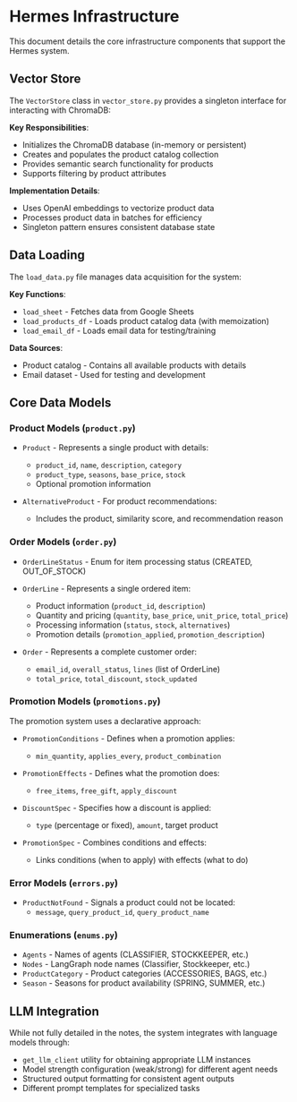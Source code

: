 # Hermes Infrastructure

This document details the core infrastructure components that support the Hermes system.

## Vector Store

The `VectorStore` class in `vector_store.py` provides a singleton interface for interacting with ChromaDB:

**Key Responsibilities**:
- Initializes the ChromaDB database (in-memory or persistent)
- Creates and populates the product catalog collection
- Provides semantic search functionality for products
- Supports filtering by product attributes

**Implementation Details**:
- Uses OpenAI embeddings to vectorize product data
- Processes product data in batches for efficiency
- Singleton pattern ensures consistent database state

## Data Loading

The `load_data.py` file manages data acquisition for the system:

**Key Functions**:
- `load_sheet` - Fetches data from Google Sheets
- `load_products_df` - Loads product catalog data (with memoization)
- `load_email_df` - Loads email data for testing/training

**Data Sources**:
- Product catalog - Contains all available products with details
- Email dataset - Used for testing and development

## Core Data Models

### Product Models (`product.py`)

- `Product` - Represents a single product with details:
  - `product_id`, `name`, `description`, `category`
  - `product_type`, `seasons`, `base_price`, `stock`
  - Optional promotion information

- `AlternativeProduct` - For product recommendations:
  - Includes the product, similarity score, and recommendation reason

### Order Models (`order.py`)

- `OrderLineStatus` - Enum for item processing status (CREATED, OUT_OF_STOCK)
- `OrderLine` - Represents a single ordered item:
  - Product information (`product_id`, `description`)
  - Quantity and pricing (`quantity`, `base_price`, `unit_price`, `total_price`)
  - Processing information (`status`, `stock`, `alternatives`)
  - Promotion details (`promotion_applied`, `promotion_description`)

- `Order` - Represents a complete customer order:
  - `email_id`, `overall_status`, `lines` (list of OrderLine)
  - `total_price`, `total_discount`, `stock_updated`

### Promotion Models (`promotions.py`)

The promotion system uses a declarative approach:

- `PromotionConditions` - Defines when a promotion applies:
  - `min_quantity`, `applies_every`, `product_combination`

- `PromotionEffects` - Defines what the promotion does:
  - `free_items`, `free_gift`, `apply_discount`

- `DiscountSpec` - Specifies how a discount is applied:
  - `type` (percentage or fixed), `amount`, target product

- `PromotionSpec` - Combines conditions and effects:
  - Links conditions (when to apply) with effects (what to do)

### Error Models (`errors.py`)

- `ProductNotFound` - Signals a product could not be located:
  - `message`, `query_product_id`, `query_product_name`

### Enumerations (`enums.py`)

- `Agents` - Names of agents (CLASSIFIER, STOCKKEEPER, etc.)
- `Nodes` - LangGraph node names (Classifier, Stockkeeper, etc.)
- `ProductCategory` - Product categories (ACCESSORIES, BAGS, etc.)
- `Season` - Seasons for product availability (SPRING, SUMMER, etc.)

## LLM Integration

While not fully detailed in the notes, the system integrates with language models through:

- `get_llm_client` utility for obtaining appropriate LLM instances
- Model strength configuration (weak/strong) for different agent needs
- Structured output formatting for consistent agent outputs
- Different prompt templates for specialized tasks 